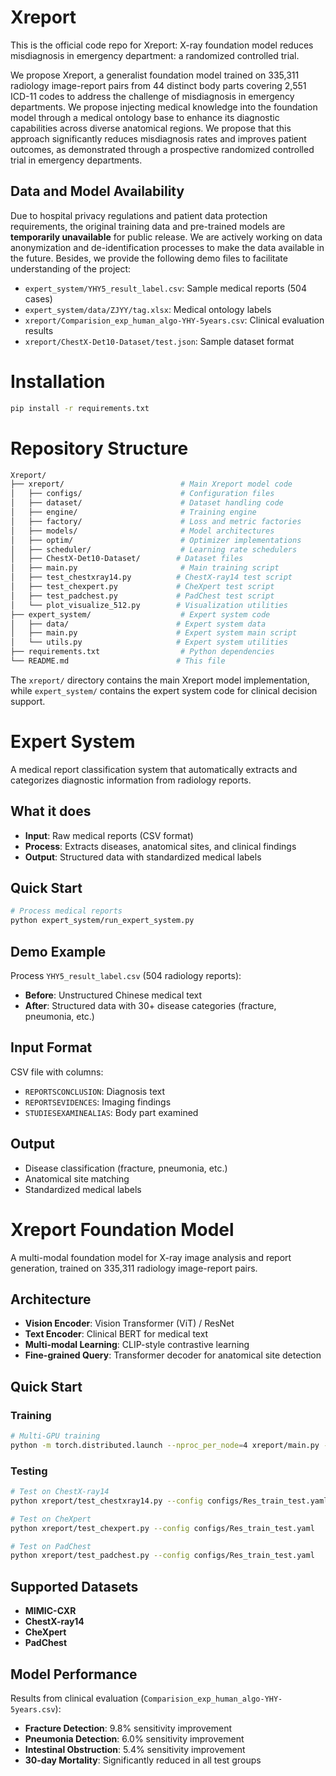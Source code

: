 # Xreport
This is the official code repo for Xreport: X-ray foundation model reduces misdiagnosis in emergency department: a randomized controlled trial. 

We propose Xreport, a generalist foundation model trained on 335,311 radiology image-report pairs from 44 distinct body parts covering 2,551 ICD-11 codes to address the challenge of misdiagnosis in emergency departments. We propose injecting medical knowledge into the foundation model through a medical ontology base to enhance its diagnostic capabilities across diverse anatomical regions. We propose that this approach significantly reduces misdiagnosis rates and improves patient outcomes, as demonstrated through a prospective randomized controlled trial in emergency departments.

## Data and Model Availability

Due to hospital privacy regulations and patient data protection requirements, the original training data and pre-trained models are **temporarily unavailable** for public release. We are actively working on data anonymization and de-identification processes to make the data available in the future. Besides, we provide the following demo files to facilitate understanding of the project:

- `expert_system/YHY5_result_label.csv`: Sample medical reports (504 cases)
- `expert_system/data/ZJYY/tag.xlsx`: Medical ontology labels
- `xreport/Comparision_exp_human_algo-YHY-5years.csv`: Clinical evaluation results
- `xreport/ChestX-Det10-Dataset/test.json`: Sample dataset format

# Installation
```bash
pip install -r requirements.txt
```

# Repository Structure
```bash
Xreport/
├── xreport/                          # Main Xreport model code
│   ├── configs/                      # Configuration files
│   ├── dataset/                      # Dataset handling code
│   ├── engine/                       # Training engine
│   ├── factory/                      # Loss and metric factories
│   ├── models/                       # Model architectures
│   ├── optim/                        # Optimizer implementations
│   ├── scheduler/                    # Learning rate schedulers
│   ├── ChestX-Det10-Dataset/        # Dataset files
│   ├── main.py                       # Main training script
│   ├── test_chestxray14.py          # ChestX-ray14 test script
│   ├── test_chexpert.py             # CheXpert test script
│   ├── test_padchest.py             # PadChest test script
│   └── plot_visualize_512.py        # Visualization utilities
├── expert_system/                    # Expert system code
│   ├── data/                        # Expert system data
│   ├── main.py                      # Expert system main script
│   └── utils.py                     # Expert system utilities
├── requirements.txt                  # Python dependencies
└── README.md                        # This file
```

The `xreport/` directory contains the main Xreport model implementation, while `expert_system/` contains the expert system code for clinical decision support.

# Expert System

A medical report classification system that automatically extracts and categorizes diagnostic information from radiology reports.

## What it does
- **Input**: Raw medical reports (CSV format)
- **Process**: Extracts diseases, anatomical sites, and clinical findings
- **Output**: Structured data with standardized medical labels

## Quick Start
```bash
# Process medical reports
python expert_system/run_expert_system.py
```

## Demo Example
Process `YHY5_result_label.csv` (504 radiology reports):
- **Before**: Unstructured Chinese medical text
- **After**: Structured data with 30+ disease categories (fracture, pneumonia, etc.)

## Input Format
CSV file with columns:
- `REPORTSCONCLUSION`: Diagnosis text
- `REPORTSEVIDENCES`: Imaging findings  
- `STUDIESEXAMINEALIAS`: Body part examined

## Output
- Disease classification (fracture, pneumonia, etc.)
- Anatomical site matching
- Standardized medical labels

# Xreport Foundation Model

A multi-modal foundation model for X-ray image analysis and report generation, trained on 335,311 radiology image-report pairs.

## Architecture
- **Vision Encoder**: Vision Transformer (ViT) / ResNet
- **Text Encoder**: Clinical BERT for medical text
- **Multi-modal Learning**: CLIP-style contrastive learning
- **Fine-grained Query**: Transformer decoder for anatomical site detection

## Quick Start

### Training
```bash
# Multi-GPU training
python -m torch.distributed.launch --nproc_per_node=4 xreport/main.py --config configs/Res_train.yaml
```

### Testing
```bash
# Test on ChestX-ray14
python xreport/test_chestxray14.py --config configs/Res_train_test.yaml

# Test on CheXpert
python xreport/test_chexpert.py --config configs/Res_train_test.yaml

# Test on PadChest
python xreport/test_padchest.py --config configs/Res_train_test.yaml
```

## Supported Datasets
- **MIMIC-CXR**
- **ChestX-ray14** 
- **CheXpert**
- **PadChest**

## Model Performance
Results from clinical evaluation (`Comparision_exp_human_algo-YHY-5years.csv`):
- **Fracture Detection**: 9.8% sensitivity improvement
- **Pneumonia Detection**: 6.0% sensitivity improvement  
- **Intestinal Obstruction**: 5.4% sensitivity improvement
- **30-day Mortality**: Significantly reduced in all test groups